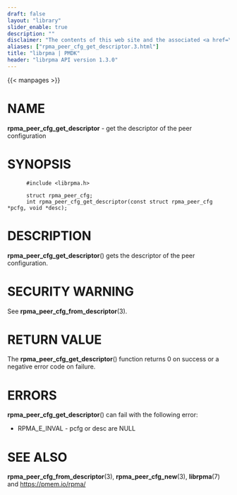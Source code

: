 ```yaml
---
draft: false
layout: "library"
slider_enable: true
description: ""
disclaimer: "The contents of this web site and the associated <a href=\"https://github.com/pmem\">GitHub repositories</a> are BSD-licensed open source."
aliases: ["rpma_peer_cfg_get_descriptor.3.html"]
title: "librpma | PMDK"
header: "librpma API version 1.3.0"
---
```

{{< manpages >}}

[comment]: <> (SPDX-License-Identifier: BSD-3-Clause)
[comment]: <> (Copyright 2020-2023, Intel Corporation)

# NAME

**rpma_peer_cfg_get_descriptor** - get the descriptor of the peer
configuration

# SYNOPSIS

          #include <librpma.h>

          struct rpma_peer_cfg;
          int rpma_peer_cfg_get_descriptor(const struct rpma_peer_cfg *pcfg, void *desc);

# DESCRIPTION

**rpma_peer_cfg_get_descriptor**() gets the descriptor of the peer
configuration.

# SECURITY WARNING

See **rpma_peer_cfg_from_descriptor**(3).

# RETURN VALUE

The **rpma_peer_cfg_get_descriptor**() function returns 0 on success or
a negative error code on failure.

# ERRORS

**rpma_peer_cfg_get_descriptor**() can fail with the following error:

-   RPMA_E\_INVAL - pcfg or desc are NULL

# SEE ALSO

**rpma_peer_cfg_from_descriptor**(3), **rpma_peer_cfg_new**(3),
**librpma**(7) and https://pmem.io/rpma/
